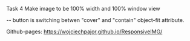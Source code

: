 Task 4
Make image to be 100% width and 100% window view

-- button is switching betwen "cover" and "contain" object-fit attribute.

Github-pages: https://wojciechpajor.github.io/ResponsiveIMG/
